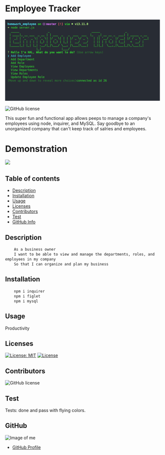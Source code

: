 # **Employee Tracker**
![](Assets/cool.png)

![GitHub license](https://img.shields.io/badge/Made%20by-%40paulinalo22-blue)


This super fun and functional app allows peeps to manage a company's employees using node, inquirer, and MySQL. Say goodbye to an unorganized company that can't keep track of salries and employees.
# **Demonstration**
![](Assets/Demo.gif)

## Table of contents

- [Description](#Description)
- [Installation](#Installation)
- [Usage](#Usage)
- [Licenses](#Licenses)
- [Contributors](#Contributors)
- [Test](#Test)
- [GitHub Info](#GitHub) 

## Description
        As a business owner
        I want to be able to view and manage the departments, roles, and employees in my company
        So that I can organize and plan my business

## Installation

        npm i inquirer
        npm i figlet
        npm i mysql
        

## Usage

Productivity

## Licenses

[![License: MIT](https://img.shields.io/badge/License-MIT-yellow.svg)](https://opensource.org/licenses/MIT)
[![License](https://img.shields.io/badge/License-Apache%202.0-blue.svg)](https://opensource.org/licenses/Apache-2.0)

## Contributors

![GitHub license](https://img.shields.io/badge/Made%20by-%40paulinalo22-blue)

## Test

Tests: done and pass with flying colors.

## GitHub

![Image of me](https://avatars0.githubusercontent.com/u/62158203?v=4)
- [GitHub Profile](https://github.com/paulinalo22)
